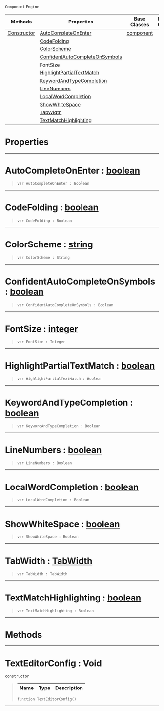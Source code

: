  `Component` `Engine`



|Methods|Properties|Base Classes|Derived Classes|
|---|---|---|---|
|[ Constructor](https://github.com/zeroengineteam/ZeroDocs/code_reference/class_reference/texteditorconfig.markdown#texteditorconfig-void)|[ AutoCompleteOnEnter](https://github.com/zeroengineteam/ZeroDocs/code_reference/class_reference/texteditorconfig.markdown#autocompleteonenter-zero)|[component](https://github.com/zeroengineteam/ZeroDocs/code_reference/class_reference/component.markdown)| |
| |[ CodeFolding](https://github.com/zeroengineteam/ZeroDocs/code_reference/class_reference/texteditorconfig.markdown#codefolding-zero-engine)| | |
| |[ ColorScheme](https://github.com/zeroengineteam/ZeroDocs/code_reference/class_reference/texteditorconfig.markdown#colorscheme-zero-engine)| | |
| |[ ConfidentAutoCompleteOnSymbols](https://github.com/zeroengineteam/ZeroDocs/code_reference/class_reference/texteditorconfig.markdown#confidentautocompleteons)| | |
| |[ FontSize](https://github.com/zeroengineteam/ZeroDocs/code_reference/class_reference/texteditorconfig.markdown#fontsize-zero-engine-doc)| | |
| |[ HighlightPartialTextMatch](https://github.com/zeroengineteam/ZeroDocs/code_reference/class_reference/texteditorconfig.markdown#highlightpartialtextmatc)| | |
| |[ KeywordAndTypeCompletion](https://github.com/zeroengineteam/ZeroDocs/code_reference/class_reference/texteditorconfig.markdown#keywordandtypecompletion)| | |
| |[ LineNumbers](https://github.com/zeroengineteam/ZeroDocs/code_reference/class_reference/texteditorconfig.markdown#linenumbers-zero-engine)| | |
| |[ LocalWordCompletion](https://github.com/zeroengineteam/ZeroDocs/code_reference/class_reference/texteditorconfig.markdown#localwordcompletion-zero)| | |
| |[ ShowWhiteSpace](https://github.com/zeroengineteam/ZeroDocs/code_reference/class_reference/texteditorconfig.markdown#showwhitespace-zero-engi)| | |
| |[ TabWidth](https://github.com/zeroengineteam/ZeroDocs/code_reference/class_reference/texteditorconfig.markdown#tabwidth-zero-engine-doc)| | |
| |[ TextMatchHighlighting](https://github.com/zeroengineteam/ZeroDocs/code_reference/class_reference/texteditorconfig.markdown#textmatchhighlighting-ze)| | |


 #  Properties


---  
 #  AutoCompleteOnEnter : [boolean](https://github.com/zeroengineteam/ZeroDocs/code_reference/zilch_base_types/boolean.markdown)

> 
> ``` lang=cpp, name=Zilch
> var AutoCompleteOnEnter : Boolean


---  
 #  CodeFolding : [boolean](https://github.com/zeroengineteam/ZeroDocs/code_reference/zilch_base_types/boolean.markdown)

> 
> ``` lang=cpp, name=Zilch
> var CodeFolding : Boolean


---  
 #  ColorScheme : [string](https://github.com/zeroengineteam/ZeroDocs/code_reference/zilch_base_types/string.markdown)

> 
> ``` lang=cpp, name=Zilch
> var ColorScheme : String


---  
 #  ConfidentAutoCompleteOnSymbols : [boolean](https://github.com/zeroengineteam/ZeroDocs/code_reference/zilch_base_types/boolean.markdown)

> 
> ``` lang=cpp, name=Zilch
> var ConfidentAutoCompleteOnSymbols : Boolean


---  
 #  FontSize : [integer](https://github.com/zeroengineteam/ZeroDocs/code_reference/zilch_base_types/integer.markdown)

> 
> ``` lang=cpp, name=Zilch
> var FontSize : Integer


---  
 #  HighlightPartialTextMatch : [boolean](https://github.com/zeroengineteam/ZeroDocs/code_reference/zilch_base_types/boolean.markdown)

> 
> ``` lang=cpp, name=Zilch
> var HighlightPartialTextMatch : Boolean


---  
 #  KeywordAndTypeCompletion : [boolean](https://github.com/zeroengineteam/ZeroDocs/code_reference/zilch_base_types/boolean.markdown)

> 
> ``` lang=cpp, name=Zilch
> var KeywordAndTypeCompletion : Boolean


---  
 #  LineNumbers : [boolean](https://github.com/zeroengineteam/ZeroDocs/code_reference/zilch_base_types/boolean.markdown)

> 
> ``` lang=cpp, name=Zilch
> var LineNumbers : Boolean


---  
 #  LocalWordCompletion : [boolean](https://github.com/zeroengineteam/ZeroDocs/code_reference/zilch_base_types/boolean.markdown)

> 
> ``` lang=cpp, name=Zilch
> var LocalWordCompletion : Boolean


---  
 #  ShowWhiteSpace : [boolean](https://github.com/zeroengineteam/ZeroDocs/code_reference/zilch_base_types/boolean.markdown)

> 
> ``` lang=cpp, name=Zilch
> var ShowWhiteSpace : Boolean


---  
 #  TabWidth : [TabWidth](https://github.com/zeroengineteam/ZeroDocs/code_reference/enum_reference.markdown#tabwidth)

> 
> ``` lang=cpp, name=Zilch
> var TabWidth : TabWidth


---  
 #  TextMatchHighlighting : [boolean](https://github.com/zeroengineteam/ZeroDocs/code_reference/zilch_base_types/boolean.markdown)

> 
> ``` lang=cpp, name=Zilch
> var TextMatchHighlighting : Boolean


---  
 #  Methods


---  
 #  TextEditorConfig : Void

 `constructor`

> 
> |Name|Type|Description|
> |---|---|---|
> ``` lang=cpp, name=Zilch
> function TextEditorConfig()
> ``` 


---  
 

 